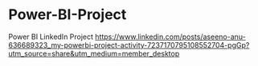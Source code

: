 # Power-BI-Project
Power BI LinkedIn Project
https://www.linkedin.com/posts/aseeno-anu-636689323_my-powerbi-project-activity-7237170795108552704-pgGp?utm_source=share&utm_medium=member_desktop
